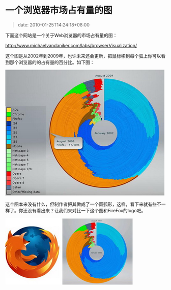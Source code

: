 # 一个浏览器市场占有量的图
>date: 2010-01-25T14:24:18+08:00


下面这个网站是一个关于Web浏览器的市场占有量的图：


<http://www.michaelvandaniker.com/labs/browserVisualization/>


这个图是从2002年到2009年，也许未来还会更新，把鼠标移到每个弧上你可以看到那个浏览器的的占有量的百分比。如下图：


[![](/assets/images/browser_history.jpg "浏览器市场占有量图")](https://coolshell.cn/wp-content/uploads/2010/01/browser_history.jpg) 


这个图本来没有什么，但制作者把其做成了一个圆弧形，这样，看下来就有些不一样了。你还没有看出来？让我们来对比一下这个图和FireFox的logo吧。


[![](/assets/images/firefoxlogo.jpg "firefox的logo比较")](https://coolshell.cn/wp-content/uploads/2010/01/firefoxlogo.jpg)



